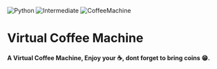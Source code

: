![Python](https://img.shields.io/badge/Python-3776AB.svg?style=flat&logo=Python&logoColor=white)
![Intermediate](https://img.shields.io/badge/-Intermediate-important?style=flat&logo=Python&logoColor=white)
![CoffeeMachine](https://img.shields.io/badge/Coffee%20Machine-important?style=flat)

# Virtual Coffee Machine
#### A Virtual Coffee Machine, Enjoy your ☕, dont forget to bring coins 😁.
